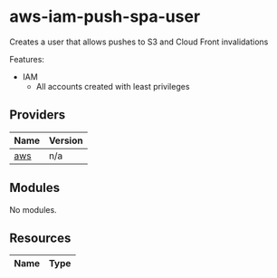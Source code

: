 <!--- BEGIN_TF_DOCS --->
# aws-iam-push-spa-user

Creates a user that allows pushes to S3 and Cloud Front invalidations

Features:
- IAM
    - All accounts created with least privileges

## Providers

| Name | Version |
| ---- | ------- |
| <a name="provider_aws"></a> [aws](#provider\_aws) | n/a |

## Modules

No modules.

## Resources
| Name | Type |
|------|------|

<!--- END_TF_DOCS --->
